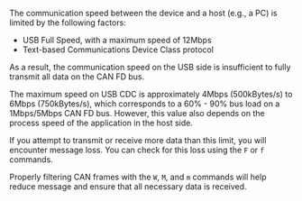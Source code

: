 The communication speed between the device and a host (e.g., a PC) is limited by the following factors:

- USB Full Speed, with a maximum speed of 12Mbps
- Text-based Communications Device Class protocol

As a result, the communication speed on the USB side is insufficient to fully transmit all data on the CAN FD bus.

The maximum speed on USB CDC is approximately 4Mbps (500kBytes/s) to 6Mbps (750kBytes/s), which corresponds to a 60% - 90% bus load on a 1Mbps/5Mbps CAN FD bus.
However, this value also depends on the process speed of the application in the host side.

If you attempt to transmit or receive more data than this limit, you will encounter message loss.
You can check for this loss using the `F` or `f` commands.

Properly filtering CAN frames with the `W`, `M`, and `m` commands will help reduce message and ensure that all necessary data is received.